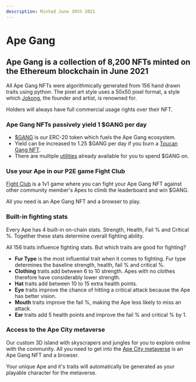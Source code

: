 ```yaml
---
description: Minted June 30th 2021
---
```


# Ape Gang

## Ape Gang is a collection of 8,200 NFTs minted on the Ethereum blockchain in June 2021

All Ape Gang NFTs were algorithmically generated from 156 hand drawn traits using python. The pixel art style uses a 50x50 pixel format, a style which [Jokong](../about-us/founders.md), the founder and artist, is renowned for.

Holders will always have full commercial usage rights over their NFT.

### Ape Gang NFTs passively yield 1 $GANG per day

* [$GANG](../the-ecosystem/usdgang-token.md) is our ERC-20 token which fuels the Ape Gang ecosystem.
* Yield can be increased to 1.25 $GANG per day if you burn a [Toucan Gang NFT](toucan-gang.md).
* There are multiple [utilities](../the-ecosystem/utilities.md) already available for you to spend $GANG on.

### Use your Ape in our P2E game Fight Club

[Fight Club](../play-to-earn/fight-club.md) is a 1v1 game where you can fight your Ape Gang NFT against other community member's Apes to climb the leaderboard and win $GANG.

All you need is an Ape Gang NFT and a browser to play.

### Built-in fighting stats

Every Ape has 4 built-in on-chain stats. Strength, Health, Fail % and Critical %. Together these stats determine overall fighting ability.

All 156 traits influence fighting stats. But which traits are good for fighting?

* **Fur Type** is the most influential trait when it comes to fighting. Fur type determines the baseline strength, health, fail % and critical %.
* **Clothing** traits add between 6 to 10 strength. Apes with no clothes therefore have considerably lower strength.
* **Hat** traits add between 10 to 15 extra health points.
* **Eye** traits improve the chance of hitting a critical attack because the Ape has better vision.
* **Mouth** traits improve the fail %, making the Ape less likely to miss an attack.
* **Ear** traits add 5 health points and improve the fail % and critical % by 1.

### Access to the Ape City metaverse

Our custom 3D island with skyscrapers and jungles for you to explore online with the community. All you need to get into the [Ape City metaverse](../the-ecosystem/ape-city-3d-metaverse.md) is an Ape Gang NFT and a browser.

Your unique Ape and it's traits will automatically be generated as your playable character for the metaverse.
